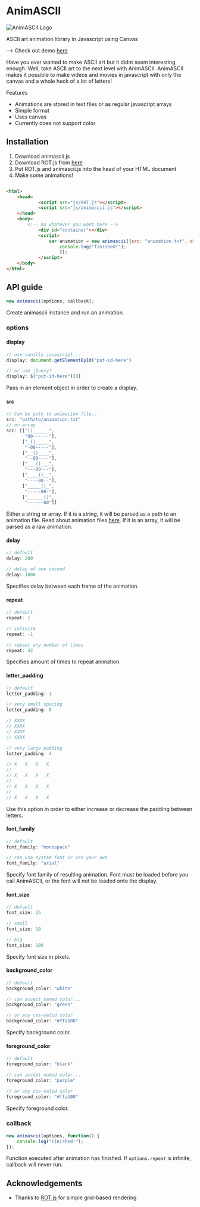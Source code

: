 # AnimASCII

![AnimASCII Logo](https://TheGreatRambler.github.io/AnimASCII/AnimASCII.gif)

ASCII art animation library in Javascript using Canvas

\--> Check out demo [here](https://TheGreatRambler.github.io/AnimASCII/demo.html) 

Have you ever wanted to make ASCII art but it didnt seem interesting enough. Well, take ASCII art to the next level with AnimASCII. AnimASCII makes it possible to make videos and movies in javascript with only the canvas and a whole heck of a lot of letters!

Features

 * Animations are stored in text files or as regular javascript arrays
 * Simple format
 * Uses canvas
 * Currently does not support color

## Installation

1. Download animascii.js
2. Download ROT.js from [here](https://github.com/ondras/rot.js/)
2. Put ROT.js and animascii.js into the head of your HTML document
3. Make some animations!

```html

<html>
	<head>
    		<script src="js/ROT.js"></script>
        	<script src="js/animascii.js"></script>
	</head>
	<body>
    	<!-- Do whatever you want here -->
        	<div id="container"></div>
        	<script>
        		var animation = new animascii({src: "animation.txt", display: document.getElementById("container")}, function() {
            		console.log("finished!");
            		});
        	</script>
	</body>
</html>

```

## API guide

```javascript
new animascii(options, callback);
```
Create animascii instance and run an animation.

### options

#### display

```javascript
// use vanilla javascript...
display: document.getElementById("put-id-here")

// or use jQuery!
display: $("put-id-here")[0]
```
Pass in an element object in order to create a display.

#### src

```javascript
// Can be path to animation file...
src: "path/to/animation.txt"
// or array
src: [["()______",
       "00------"],
      ["_()_____",
       "-00-----"],
      ["__()____",
       "--00----"], 
      ["___()___",
       "---00---"],
      ["____()__",
       "----00--"],
      ["_____()_",
       "-----00-"],
      ["______()",
       "------00"]]
```
Either a string or array. If it is a string, it will be parsed as a path to an animation file. Read about animation files [here](animation_file_format.md). If it is an array, it will be parsed as a raw animation.

#### delay

```javascript
// default
delay: 200

// delay of one second
delay: 1000
```
Specifies delay between each frame of the animation.

#### repeat

```javascript
// default
repeat: 1

// infinite
repeat: -1

// repeat any number of times
repeat: 42
```
Specifies amount of times to repeat animation.

#### letter_padding

```javascript
// default
letter_padding: 1

// very small spacing
letter_padding: 0

// XXXX
// XXXX
// XXXX
// XXXX

// very large padding
letter_padding: 4

// X   X   X   X
//
// X   X   X   X
//
// X   X   X   X
//
// X   X   X   X
```
Use this option in order to either increase or decrease the padding between letters.

#### font_family

```javascript
// default
font_family: "monospace"

// can use system font or use your own
font_family: "arial"
```
Specify font family of resulting animation. Font must be loaded before you call AnimASCII, or the font will not be loaded onto the display.

#### font_size

```javascript
// default
font_size: 25

// small
font_size: 10

// big
font_size: 100
```
Specify font size in pixels.

#### background_color

```javascript
// default
background_color: "white"

// can accept named color...
background_color: "green"

// or any css-valid color
background_color: "#ffa100"
```
Specify background color.

#### foreground_color

```javascript
// default
foreground_color: "black"

// can accept named color...
foreground_color: "purple"

// or any css-valid color
foreground_color: "#ffa100"
```
Specify foreground color.

### callback

```javascript
new animascii(options, function() {
	console.log("Finished!");
});
```
Function executed after animation has finished. If `options.repeat` is infinite, callback will never run.

## Acknowledgements

 * Thanks to [ROT.js](https://github.com/ondras/rot.js/) for simple grid-based rendering
